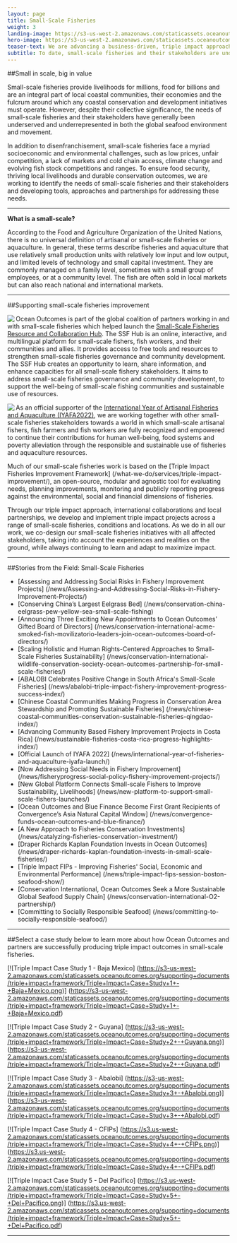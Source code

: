```yaml
---
layout: page
title: Small-Scale Fisheries
weight: 3
landing-image: https://s3-us-west-2.amazonaws.com/staticassets.oceanoutcomes.org/rollover+images/our-work-hover.jpg
hero-image: https://s3-us-west-2.amazonaws.com/staticassets.oceanoutcomes.org/news+and+analysis/hero+images/convergence-funds-ocean-outcomes-and-blue-finance-hero.jpg
teaser-text: We are advancing a business-driven, triple impact approach to the challenges facing many of the world’s small-scale fisheries. This approach focuses on harnessing untapped financing and increasing profitability in small-scale fishing enterprises to improve livelihoods and ecosystem health; creating a positive feedback loop for people, planet and profit.
subtitle: To date, small-scale fisheries and their stakeholders are underserved and underrepresented in the global seafood environment and movement. New approaches, collaborations and tools from Ocean Outcomes and partners are working to change this.
---
```

##Small in scale, big in value

Small-scale fisheries provide livelihoods for millions, food for billions and are an integral part of local coastal communities, their economies and the fulcrum around which any coastal conservation and development initiatives must operate. However, despite their collective significance, the needs of small-scale fisheries and their stakeholders have generally been underserved and underrepresented in both the global seafood environment and movement. 

In addition to disenfranchisement, small-scale fisheries face a myriad socioeconomic and environmental challenges, such as low prices, unfair competition, a lack of markets and cold chain access, climate change and evolving fish stock competitions and ranges. To ensure food security, thriving local livelihoods and durable conservation outcomes, we are working to identify the needs of small-scale fisheries and their stakeholders and developing tools, approaches and partnerships for addressing these needs.

----

**What is a small-scale?**

According to the Food and Agriculture Organization of the United Nations, there is no universal definition of artisanal or small-scale fisheries or aquaculture. In general, these terms describe fisheries and aquaculture that use relatively small production units with relatively low input and low output, and limited levels of technology and small capital investment. They are commonly managed on a family level, sometimes with a small group of employees, or at a community level. The fish are often sold in local markets but can also reach national and international markets.

----
##Supporting small-scale fisheries improvement

<img align="left" src="https://s3.us-west-2.amazonaws.com/staticassets.oceanoutcomes.org/embedded+photos/partners/ssf-hub-logo-partners.png">

Ocean Outcomes is part of the global coalition of partners working in and with small-scale fisheries which helped launch the <a href="https://ssfhub.org/" target="_blank">Small-Scale Fisheries Resource and Collaboration Hub</a>. The SSF Hub is an online, interactive, and multilingual platform for small-scale fishers, fish workers, and their communities and allies. It provides access to free tools and resources to strengthen small-scale fisheries governance and community development. The SSF Hub creates an opportunity to learn, share information, and enhance capacities for all small-scale fishery stakeholders. It aims to address small-scale fisheries governance and community development, to support the well-being of small-scale fishing communities and sustainable use of resources.

<img align="left" src="https://s3.us-west-2.amazonaws.com/staticassets.oceanoutcomes.org/embedded+photos/partners/iyafa-logo-partners.png">

As an official supporter of the <a href="https://www.fao.org/artisanal-fisheries-aquaculture-2022/home/en/" target="_blank">International Year of Artisanal Fisheries and Aquaculture (IYAFA2022)</a>, we are working together with other small-scale fisheries stakeholders towards a world in which small-scale artisanal fishers, fish farmers and fish workers are fully recognized and empowered to continue their contributions for human well-being, food systems and poverty alleviation through the responsible and sustainable use of fisheries and aquaculture resources.

Much of our small-scale fisheries work is based on the [Triple Impact Fisheries Improvement Framework] (/what-we-do/services/triple-impact-improvement/), an open-source, modular and agnostic tool for evaluating needs, planning improvements, monitoring and publicly reporting progress against the environmental, social and financial dimensions of fisheries.

Through our triple impact approach, international collaborations and local partnerships, we develop and implement triple impact projects across a range of small-scale fisheries, conditions and locations. As we do in all our work, we co-design our small-scale fisheries initiatives with all affected stakeholders, taking into account the experiences and realities on the ground, while always continuing to learn and adapt to maximize impact.

---
##Stories from the Field: Small-Scale Fisheries

* [Assessing and Addressing Social Risks in Fishery Improvement Projects] (/news/Assessing-and-Addressing-Social-Risks-in-Fishery-Improvement-Projects/)
* [Conserving China’s Largest Eelgrass Bed] (/news/conservation-china-eelgrass-pew-yellow-sea-small-scale-fishing)
* [Announcing Three Exciting New Appointments to Ocean Outcomes’ Gifted Board of Directors] (/news/conservation-international-acme-smoked-fish-movilizatorio-leaders-join-ocean-outcomes-board-of-directors/)
* [Scaling Holistic and Human Rights-Centered Approaches to Small-Scale Fisheries Sustainability] (/news/conservation-international-wildlife-conservation-society-ocean-outcomes-partnership-for-small-scale-fisheries/)
* [ABALOBI Celebrates Positive Change in South Africa's Small-Scale Fisheries] (/news/abalobi-triple-impact-fishery-improvement-progress-success-index/)
* [Chinese Coastal Communities Making Progress in Conservation Area Stewardship and Promoting Sustainable Fisheries] (/news/chinese-coastal-communities-conservation-sustainable-fisheries-qingdao-index/)
* [Advancing Community Based Fishery Improvement Projects in Costa Rica] (/news/sustainable-fisheries-costa-rica-progress-highlights-index/)
* [Official Launch of IYAFA 2022] (/news/international-year-of-fisheries-and-aquaculture-iyafa-launch/)
* [Now Addressing Social Needs in Fishery Improvement] (/news/fisheryprogress-social-policy-fishery-improvement-projects/)
* [New Global Platform Connects Small-scale Fishers to Improve Sustainability, Livelihoods] (/news/new-platform-to-support-small-scale-fishers-launches/)
* [Ocean Outcomes and Blue Finance Become First Grant Recipients of Convergence’s Asia Natural Capital Window] (/news/convergence-funds-ocean-outcomes-and-blue-finance/)
* [A New Approach to Fisheries Conservation Investments] (/news/catalyzing-fisheries-conservation-investment/)
* [Draper Richards Kaplan Foundation Invests in Ocean Outcomes] (/news/draper-richards-kaplan-foundation-invests-in-small-scale-fisheries/)
* [Triple Impact FIPs - Improving Fisheries' Social, Economic and Environmental Performance] (/news/triple-impact-fips-session-boston-seafood-show/)
* [Conservation International, Ocean Outcomes Seek a More Sustainable Global Seafood Supply Chain] (/news/conservation-international-O2-partnership/)
* [Committing to Socially Responsible Seafood] (/news/committing-to-socially-responsible-seafood/)

---

##Select a case study below to learn more about how Ocean Outcomes and partners are successfully producing triple impact outcomes in small-scale fisheries.

[![Triple Impact Case Study 1 - Baja Mexico]
(https://s3-us-west-2.amazonaws.com/staticassets.oceanoutcomes.org/supporting+documents/triple+impact+framework/Triple+Impact+Case+Study+1+-+Baja+Mexico.png)] (https://s3-us-west-2.amazonaws.com/staticassets.oceanoutcomes.org/supporting+documents/triple+impact+framework/Triple+Impact+Case+Study+1+-+Baja+Mexico.pdf)

[![Triple Impact Case Study 2 - Guyana]
(https://s3-us-west-2.amazonaws.com/staticassets.oceanoutcomes.org/supporting+documents/triple+impact+framework/Triple+Impact+Case+Study+2+-+Guyana.png)] (https://s3-us-west-2.amazonaws.com/staticassets.oceanoutcomes.org/supporting+documents/triple+impact+framework/Triple+Impact+Case+Study+2+-+Guyana.pdf)

[![Triple Impact Case Study 3 - Abalobi]
(https://s3-us-west-2.amazonaws.com/staticassets.oceanoutcomes.org/supporting+documents/triple+impact+framework/Triple+Impact+Case+Study+3+-+Abalobi.png)] (https://s3-us-west-2.amazonaws.com/staticassets.oceanoutcomes.org/supporting+documents/triple+impact+framework/Triple+Impact+Case+Study+3+-+Abalobi.pdf)

[![Triple Impact Case Study 4 - CFIPs]
(https://s3.us-west-2.amazonaws.com/staticassets.oceanoutcomes.org/supporting+documents/triple+impact+framework/Triple+Impact+Case+Study+4+-+CFIPs.png)] (https://s3.us-west-2.amazonaws.com/staticassets.oceanoutcomes.org/supporting+documents/triple+impact+framework/Triple+Impact+Case+Study+4+-+CFIPs.pdf)

[![Triple Impact Case Study 5 - Del Pacifico]
(https://s3.us-west-2.amazonaws.com/staticassets.oceanoutcomes.org/supporting+documents/triple+impact+framework/Triple+Impact+Case+Study+5+-+Del+Pacifico.png)] (https://s3.us-west-2.amazonaws.com/staticassets.oceanoutcomes.org/supporting+documents/triple+impact+framework/Triple+Impact+Case+Study+5+-+Del+Pacifico.pdf)

-----
